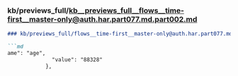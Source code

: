 ### kb/previews_full/kb__previews_full__flows__time-first__master-only@auth.har.part077.md.part002.md

```md
### kb/previews_full/flows__time-first__master-only@auth.har.part077.md (part 002)

```md
ame": "age",
              "value": "88328"
            },
   
```

```

```
